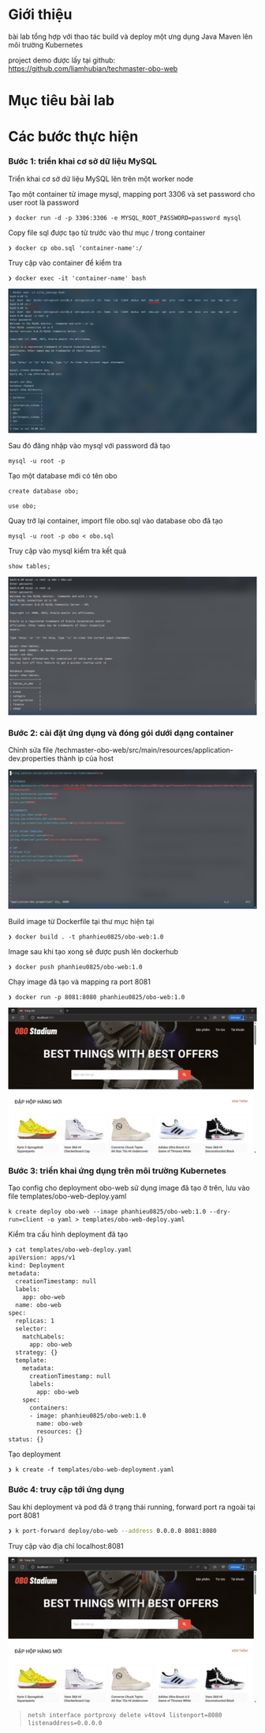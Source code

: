 # Giới thiệu

  

bài lab tổng hợp với thao tác build và deploy một ưng dụng Java Maven lên môi trường Kubernetes

  

project demo được lấy tại github: https://github.com/liamhubian/techmaster-obo-web

  

# Mục tiêu bài lab

  

# Các bước thực hiện



### Bước 1: triển khai cơ sở dữ liệu MySQL
Triển khai cơ sở dữ liệu MySQL lên trên một worker node

Tạo một container từ image mysql, mapping port 3306 và set password cho user root là password
```
❯ docker run -d -p 3306:3306 -e MYSQL_ROOT_PASSWORD=password mysql
```
Copy file sql được tạo từ trước vào thư mục / trong container 
```
❯ docker cp obo.sql 'container-name':/
```

 Truy cập vào container để kiểm tra
 ```
❯ docker exec -it 'container-name' bash 
```

![alt text](./images/cpsql.png)

Sau đó đăng nhập vào mysql với password đã tạo 
```
mysql -u root -p
```
Tạo một database mới có tên obo
```
create database obo;
```
```
use obo;
```
Quay trở lại container, import file obo.sql vào database obo đã tạo
```
mysql -u root -p obo < obo.sql
```
Truy cập vào mysql kiểm tra kết quả
```
show tables;
```

![alt text](./images/cpsql2.png)


### Bước 2: cài đặt ứng dụng và đóng gói dưới dạng container
Chỉnh sửa file /techmaster-obo-web/src/main/resources/application-dev.properties thành ip của host

![alt text](./images/ip.png)

Build image từ Dockerfile tại thư mục hiện tại
```
❯ docker build . -t phanhieu0825/obo-web:1.0
```
Image sau khi tạo xong sẽ được push lên dockerhub
```
❯ docker push phanhieu0825/obo-web:1.0
```
Chạy image đã tạo và mapping ra port 8081
```
❯ docker run -p 8081:8080 phanhieu0825/obo-web:1.0
```
![alt text](./images/localhost.png)

### Bước 3: triển khai ứng dụng trên môi trường Kubernetes
Tạo config cho deployment obo-web sử dụng image đã tạo ở trên, lưu vào file templates/obo-web-deploy.yaml
```
k create deploy obo-web --image phanhieu0825/obo-web:1.0 --dry-run=client -o yaml > templates/obo-web-deploy.yaml
```
Kiểm tra cấu hình deployment đã tạo
```
❯ cat templates/obo-web-deploy.yaml
apiVersion: apps/v1
kind: Deployment
metadata:
  creationTimestamp: null
  labels:
    app: obo-web
  name: obo-web
spec:
  replicas: 1
  selector:
    matchLabels:
      app: obo-web
  strategy: {}
  template:
    metadata:
      creationTimestamp: null
      labels:
        app: obo-web
    spec:
      containers:
      - image: phanhieu0825/obo-web:1.0
        name: obo-web
        resources: {}
status: {}
```
Tạo deployment
```
❯ k create -f templates/obo-web-deployment.yaml
```

### Bước 4: truy cập tới ứng dụng
Sau khi deployment và pod đã ở trạng thái running, forward port ra ngoài tại port 8081
```bash
❯ k port-forward deploy/obo-web --address 0.0.0.0 8081:8080
```
Truy cập vào địa chỉ localhost:8081

![alt text](./images/localhost.png)



> ```command
> netsh interface portproxy delete v4tov4 listenport=8080 listenaddress=0.0.0.0
> ```
